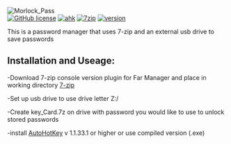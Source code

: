 ![Morlock_Pass](https://user-images.githubusercontent.com/50764330/141004005-a7ba7415-271d-4587-89b5-e6e010a7985e.png)
<br />
[![GitHub license](https://img.shields.io/github/license/VexisMorlock/Morlock-Pass)](https://github.com/VexisMorlock/Morlock-Pass/blob/main/LICENSE)
[![ahk](https://img.shields.io/badge/AutoHotKey-v1.1.33.1-9cf)](https://www.autohotkey.com/)
[![7zip](https://img.shields.io/badge/7--zip-19.0--cli-9cf)](https://www.7-zip.org/)
[![version](https://img.shields.io/badge/Morlock%20Pass-B.5r3-purple)](https://github.com/VexisMorlock/Morlock-Pass)

This is a password manager that uses 7-zip and an external usb drive to save passwords 

## Installation and Useage:
-Download 7-zip console version plugin for Far Manager and place in working directory [7-zip]

-Set up usb drive to use drive letter Z:/ 

-Create key_Card.7z on drive with password you would like to use to unlock stored passwords

-install [AutoHotKey] v 1.1.33.1 or higher or use compiled version (.exe)

 [7-zip]: https://www.7-zip.org/download.html               
 [AutoHotKey]: https://www.autohotkey.com/            
              
